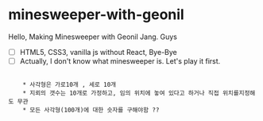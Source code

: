 # minesweeper-with-geonil
Hello, Making Minesweeper with Geonil Jang. Guys

- [ ] HTML5, CSS3, vanilla js without React, Bye-Bye  
- [ ] Actually, I don't know what minesweeper is. Let's play it first.

<pre>
<code>
    * 사각형은 가로10개 , 세로 10개
    * 지뢰의 갯수는 10개로 가정하고, 임의 위치에 놓여 있다고 하거나 직접 위치를지정해도 무관
    * 모든 사각형(100개)에 대한 숫자를 구해야함 ??
</code>
</pre>